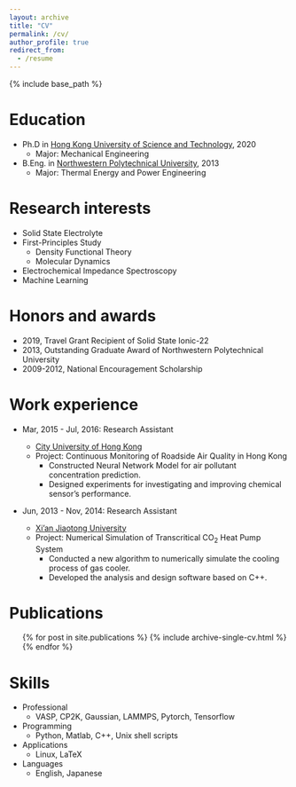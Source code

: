 ```yaml
---
layout: archive
title: "CV"
permalink: /cv/
author_profile: true
redirect_from:
  - /resume
---
```


{% include base_path %}

Education
======
* Ph.D in [Hong Kong University of Science and Technology](https://www.ust.hk/), 2020
  * Major: Mechanical Engineering
* B.Eng. in [Northwestern Polytechnical University](https://www.nwpu.edu.cn/), 2013
  * Major: Thermal Energy and Power Engineering
  
Research interests
======
* Solid State Electrolyte
* First-Principles Study
  * Density Functional Theory
  * Molecular Dynamics
* Electrochemical Impedance Spectroscopy
* Machine Learning
  
Honors and awards
======
* 2019, Travel Grant Recipient of Solid State Ionic-22
* 2013, Outstanding Graduate Award of Northwestern Polytechnical University
* 2009-2012, National Encouragement Scholarship
  
Work experience
======
* Mar, 2015 - Jul, 2016: Research Assistant
  * [City University of Hong Kong](http://www.ninglab.org/)
  <!---* Supervisor: Professor Zhi Ning
  --->
  * Project: Continuous Monitoring of Roadside Air Quality in Hong Kong
    * Constructed Neural Network Model for air pollutant concentration prediction.
    * Designed experiments for investigating and improving chemical sensor’s performance.

* Jun, 2013 - Nov, 2014: Research Assistant
  * [Xi’an Jiaotong University](http://www.xjtu.edu.cn/)
  * Project: Numerical Simulation of Transcritical CO<sub>2</sub> Heat Pump System
    * Conducted a new algorithm to numerically simulate the cooling process of gas cooler.
    * Developed the analysis and design software based on C++.
  
Publications
======
  <ul>{% for post in site.publications %}
    {% include archive-single-cv.html %}
  {% endfor %}</ul>
  
Skills
======
* Professional
  *  VASP, CP2K, Gaussian, LAMMPS, Pytorch, Tensorflow
* Programming
  * Python, Matlab, C++, Unix shell scripts
* Applications
  * Linux, LaTeX
* Languages
  * English, Japanese

<!---Talks
#======
#  <ul>{% for post in site.talks %}
#    {% include archive-single-talk-cv.html %}
#  {% endfor %}</ul>
#  
Teaching
======
  <ul>{% for post in site.teaching %}
    {% include archive-single-cv.html %}
  {% endfor %}</ul>
--->

